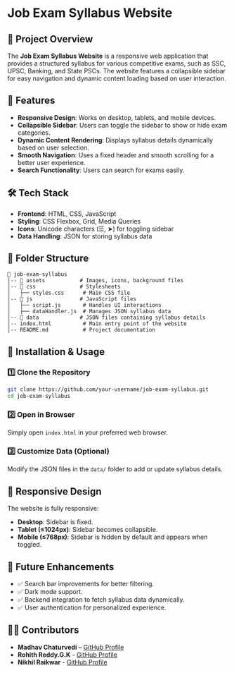 # Job Exam Syllabus Website

## 📌 Project Overview
The **Job Exam Syllabus Website** is a responsive web application that provides a structured syllabus for various competitive exams, such as SSC, UPSC, Banking, and State PSCs. The website features a collapsible sidebar for easy navigation and dynamic content loading based on user interaction.

## 🚀 Features
- **Responsive Design**: Works on desktop, tablets, and mobile devices.
- **Collapsible Sidebar**: Users can toggle the sidebar to show or hide exam categories.
- **Dynamic Content Rendering**: Displays syllabus details dynamically based on user selection.
- **Smooth Navigation**: Uses a fixed header and smooth scrolling for a better user experience.
- **Search Functionality**: Users can search for exams easily.

## 🛠️ Tech Stack
- **Frontend**: HTML, CSS, JavaScript
- **Styling**: CSS Flexbox, Grid, Media Queries
- **Icons**: Unicode characters (☰, ➤) for toggling sidebar
- **Data Handling**: JSON for storing syllabus data

## 📁 Folder Structure
```
📂 job-exam-syllabus
│-- 📂 assets           # Images, icons, background files
│-- 📂 css              # Stylesheets
│   ├── styles.css      # Main CSS file
│-- 📂 js               # JavaScript files
│   ├── script.js       # Handles UI interactions
│   ├── dataHandler.js  # Manages JSON syllabus data
│-- 📂 data             # JSON files containing syllabus details
│-- index.html          # Main entry point of the website
│-- README.md           # Project documentation
```

## 📜 Installation & Usage
### 1️⃣ Clone the Repository
```bash
git clone https://github.com/your-username/job-exam-syllabus.git
cd job-exam-syllabus
```

### 2️⃣ Open in Browser
Simply open `index.html` in your preferred web browser.

### 3️⃣ Customize Data (Optional)
Modify the JSON files in the `data/` folder to add or update syllabus details.

## 📱 Responsive Design
The website is fully responsive:
- **Desktop**: Sidebar is fixed.
- **Tablet (≤1024px)**: Sidebar becomes collapsible.
- **Mobile (≤768px)**: Sidebar is hidden by default and appears when toggled.

## 🎯 Future Enhancements
- ✅ Search bar improvements for better filtering.
- ✅ Dark mode support.
- ✅ Backend integration to fetch syllabus data dynamically.
- ✅ User authentication for personalized experience.

## 👨‍💻 Contributors
- **Madhav Chaturvedi** – [GitHub Profile](https://github.com/your-username)
- **Rohith Reddy.G.K** - [GitHub Profile](https://github.com/RohithReddyGK)
- **Nikhil Raikwar** - [GitHub Profile](https://github.com/your-username)

